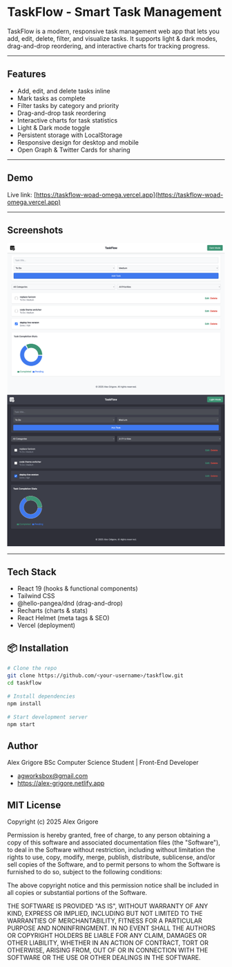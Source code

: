 # TaskFlow - Smart Task Management

TaskFlow is a modern, responsive task management web app that lets you add, edit, delete, filter, and visualize tasks. It supports light & dark modes, drag-and-drop reordering, and interactive charts for tracking progress.

---

## Features

-   Add, edit, and delete tasks inline
-   Mark tasks as complete
-   Filter tasks by category and priority
-   Drag-and-drop task reordering
-   Interactive charts for task statistics
-   Light & Dark mode toggle
-   Persistent storage with LocalStorage
-   Responsive design for desktop and mobile
-   Open Graph & Twitter Cards for sharing

---

## Demo

Live link: [https://taskflow-woad-omega.vercel.app](https://taskflow-woad-omega.vercel.app)

---

## Screenshots

![Light Mode](./screenshots/light-mode.png)
![Dark Mode](./screenshots/dark-mode.png)

---

## Tech Stack

-   React 19 (hooks & functional components)
-   Tailwind CSS
-   @hello-pangea/dnd (drag-and-drop)
-   Recharts (charts & stats)
-   React Helmet (meta tags & SEO)
-   Vercel (deployment)

## 📦 Installation

```bash
# Clone the repo
git clone https://github.com/<your-username>/taskflow.git
cd taskflow
```

```bash
# Install dependencies
npm install
```

```bash
# Start development server
npm start
```

## Author

Alex Grigore
BSc Computer Science Student | Front-End Developer

-   agworksbox@gmail.com
-   https://alex-grigore.netlify.app

## MIT License

Copyright (c) 2025 Alex Grigore

Permission is hereby granted, free of charge, to any person obtaining a copy
of this software and associated documentation files (the "Software"), to deal
in the Software without restriction, including without limitation the rights
to use, copy, modify, merge, publish, distribute, sublicense, and/or sell
copies of the Software, and to permit persons to whom the Software is
furnished to do so, subject to the following conditions:

The above copyright notice and this permission notice shall be included in all
copies or substantial portions of the Software.

THE SOFTWARE IS PROVIDED "AS IS", WITHOUT WARRANTY OF ANY KIND, EXPRESS OR
IMPLIED, INCLUDING BUT NOT LIMITED TO THE WARRANTIES OF MERCHANTABILITY,
FITNESS FOR A PARTICULAR PURPOSE AND NONINFRINGMENT. IN NO EVENT SHALL THE
AUTHORS OR COPYRIGHT HOLDERS BE LIABLE FOR ANY CLAIM, DAMAGES OR OTHER
LIABILITY, WHETHER IN AN ACTION OF CONTRACT, TORT OR OTHERWISE, ARISING FROM,
OUT OF OR IN CONNECTION WITH THE SOFTWARE OR THE USE OR OTHER DEALINGS IN THE
SOFTWARE.
